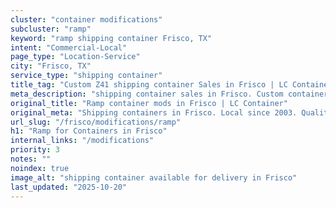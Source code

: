 ```yaml
---
cluster: "container modifications"
subcluster: "ramp"
keyword: "ramp shipping container Frisco, TX"
intent: "Commercial-Local"
page_type: "Location-Service"
city: "Frisco, TX"
service_type: "shipping container"
title_tag: "Custom Z41 shipping container Sales in Frisco | LC Container"
meta_description: "shipping container sales in Frisco. Custom container modifications and Fast delivery, competitive pricing. Serving modifications area. Quote ID: WTR. Call (214) 524-4168 for your free quote today."
original_title: "Ramp container mods in Frisco | LC Container"
original_meta: "Shipping containers in Frisco. Local since 2003. Quality containers. Fast delivery. Get your free quote — call (214) 524-4168 today. LC Container — your trus..."
url_slug: "/frisco/modifications/ramp"
h1: "Ramp for Containers in Frisco"
internal_links: "/modifications"
priority: 3
notes: ""
noindex: true
image_alt: "shipping container available for delivery in Frisco"
last_updated: "2025-10-20"
---
```


<!-- TODO: Add unique city/inventory copy, images, and internal links here. -->
